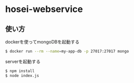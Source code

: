 # hosei-webservice

## 使い方

dockerを使ってmongoDBを起動する

```bash
$ docker run --rm --name=my-app-db -p 27017:27017 mongo
```

serverを起動する

```bash
$ npm install
$ node index.js
```
